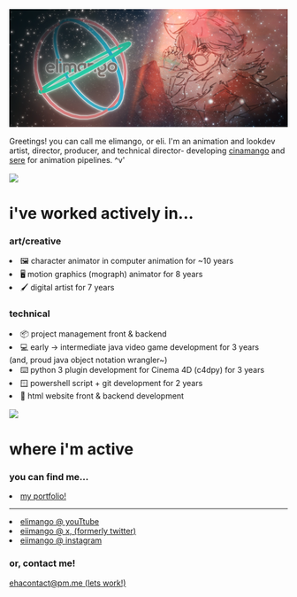 <html>
  <head>
    <div>
      <img src="/header4x.png">
    </div>
  </head>
  <body>
    <div>
      <p>
      Greetings! you can call me elimango, or eli. I'm an animation and lookdev artist, director, producer, and technical director- developing <a href="https://github.com/elimango/cinamango">cinamango</a> and <a href="https://github.com/elimango/sere">sere</a> for animation pipelines. ^v'
      </p>
      <a href="https://github.com/elimango/github-readme-stats">
        <img height=200 align="center" src="https://github-readme-stats.vercel.app/api?username=elimango&show_icons=true&theme=dracula"/>
      </a>
    </div>
    <div>
      <h1>
        i've worked actively in...
      </h1>
      <p>
        <h3>art/creative</h3>
        <li><a>🖼️ character animator in computer animation for ~10 years<a></li>
        <li><a>🖥️ motion graphics (mograph) animator for 8 years<a></li>
        <li><a>🖌️ digital artist for 7 years<a></li>
        <h3>technical</h3>
        <li><a>📦 project management front & backend<a></li> 
        <li><a>💻 early -> intermediate java video game development for 3 years<a></li>
          (and, proud java object notation wrangler~)
        <li><a>⌨️ python 3 plugin development for Cinema 4D (c4dpy) for 3 years<a></li>
        <li><a>🪟 powershell script + git development for 2 years<a></li>
        <li><a>🛜 html website front & backend development<a></li>
      </p>
      <a href="https://github.com/elimango/github-readme-stats">
        <img height=200 align="center" src="https://github-readme-stats.vercel.app/api/wakatime?username=elimango&show_icons=true&theme=dracula"/>
      </a> 
      <h1>
        where i'm active
      </h1>
      <h3>
        you can find me...
      </h3>
        <li><a href="https://elimango.art" data-page="contact">my portfolio!</a></li>
        <hr></hr>
        <li><a href="https://www.youtube.com/@elimango">elimango @ youTtube</a></li>
        <li><a href="https://www.x.com/eiimango">eiimango @ x, (formerly twitter)</a></li>
        <li><a href="https://www.instagram.com/eiimango">eiimango @ instagram</a></li>
      <h3>
        or, contact me!
      </h3>
      <p>
        <a href="mailto:ehacontact@pm.me">ehacontact@pm.me (lets work!)
      </p>
    <div>
  </body>
</html>
